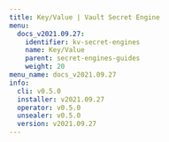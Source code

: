 ```yaml
---
title: Key/Value | Vault Secret Engine
menu:
  docs_v2021.09.27:
    identifier: kv-secret-engines
    name: Key/Value
    parent: secret-engines-guides
    weight: 20
menu_name: docs_v2021.09.27
info:
  cli: v0.5.0
  installer: v2021.09.27
  operator: v0.5.0
  unsealer: v0.5.0
  version: v2021.09.27
---
```


